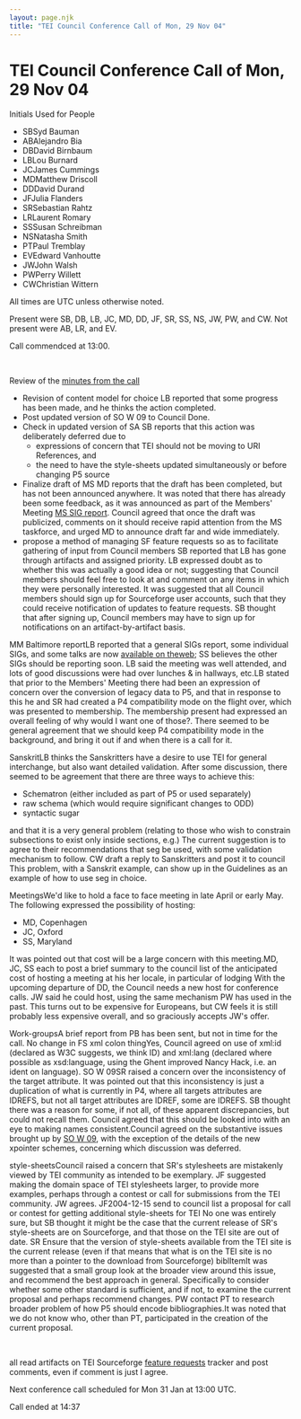 ```yaml
---
layout: page.njk
title: "TEI Council Conference Call of Mon, 29 Nov 04"
---
```

# TEI Council Conference Call of Mon, 29 Nov 04
Initials Used for People


* SBSyd Bauman
* ABAlejandro Bia
* DBDavid Birnbaum
* LBLou Burnard
* JCJames Cummings
* MDMatthew Driscoll
* DDDavid Durand
* JFJulia Flanders
* SRSebastian Rahtz
* LRLaurent Romary
* SSSusan Schreibman
* NSNatasha Smith
* PTPaul Tremblay
* EVEdward Vanhoutte
* JWJohn Walsh
* PWPerry Willett
* CWChristian Wittern



All times are UTC unless otherwise noted.


Present were SB, DB, LB, JC, MD, DD, JF, SR, SS, NS, JW,
PW, and CW. Not present were AB, LR, and EV.


Call commendced at 13:00\.




 

Review of the [minutes from the call](/Activities/Council/Meetings/tcm13.xml)


* Revision of content model for
choice LB reported that some progress has
been made, and he thinks the action completed.
* Post updated version of SO W 09 to
Council Done.
* Check in updated version of SA SB
reports that this action was deliberately deferred due to
	+ expressions of concern that TEI should not be
	moving to URI References, and
	+ the need to have the style\-sheets updated
	simultaneously or before changing P5 source
* Finalize draft of MS MD reports that
the draft has been completed, but has not been announced
anywhere. It was noted that there has already been some
feedback, as it was announced as part of the Members'
Meeting [MS SIG
report](/activities/SIG/Manuscript/mssigr02.html). Council agreed that once the draft was
publicized, comments on it should receive rapid attention
from the MS taskforce, and urged MD to announce draft far
and wide immediately.
* propose a method of managing SF feature
requests so as to facilitate gathering of input from
Council members SB reported that LB has gone
through artifacts and assigned priority. LB expressed
doubt as to whether this was actually a good idea or not;
suggesting that Council members should feel free to look
at and comment on any items in which they were personally
interested. It was suggested that all Council members
should sign up for Sourceforge user accounts, such that
they could receive notification of updates to feature
requests. SB thought that after signing up, Council
members may have to sign up for notifications on an
artifact\-by\-artifact basis.



MM Baltimore reportLB reported that a general SIGs report, some individual
SIGs, and some talks are now [available on theweb](https://www.tei-c.org/Vault/MembersMeetings/2004-info/); SS believes the other SIGs should be reporting
soon. LB said the meeting was well attended, and lots of
good discussions were had over lunches \& in hallways,
etc.LB stated that prior to the Members' Meeting there had been
an expression of concern over the conversion of legacy data
to P5, and that in response to this he and SR had created a
P4 compatibility mode on the flight
over, which was presented to membership. The membership
present had expressed an overall feeling of why would I
want one of those?. There seemed to be general
agreement that we should keep P4 compatibility
mode in the background, and bring it out if and
when there is a call for it.

SanskritLB thinks the Sanskritters have a desire to use TEI for
general interchange, but also want detailed validation.
After some discussion, there seemed to be agreement that
there are three ways to achieve this:
* Schematron (either included as part of P5 or used
separately)
* raw schema (which would require significant changes
to ODD)
* syntactic sugar


and that it is a very general problem (relating to
those who wish to constrain subsections to exist only inside
sections, e.g.) The current suggestion is to agree to their
recommendations that seg be used, with some
validation mechanism to follow. CW draft a reply to
Sanskritters and post it to council This problem,
with a Sanskrit example, can show up in the Guidelines as an
example of how to use seg in choice.

MeetingsWe'd like to hold a face to face meeting in late April or
early May. The following expressed the possibility of
hosting:
* MD, Copenhagen
* JC, Oxford
* SS, Maryland


It was pointed out that cost will be a large concern
with this meeting.MD, JC,
SS each to post a brief summary to the council
list of the anticipated cost of hosting a meeting at his
her locale, in particular of lodging
With the upcoming departure of DD, the Council needs a new
host for conference calls. JW said he could host, using the
same mechanism PW has used in the past. This turns out to be
expensive for Europeans, but CW feels it is still probably
less expensive overall, and so graciously accepts JW's
offer.



Work\-groupsA brief report from PB has been sent, but not in time for
the call. No change in FS
xml colon thingYes, Council agreed on use of xml:id (declared as W3C suggests,
we think ID) and xml:lang (declared where possible
as xsd:language,
using the
Ghent improved Nancy Hack, i.e. an
ident on
language).
SO W 09SR raised a concern over the inconsistency of the target
attribute. It was pointed out that this inconsistency is
just a duplication of what is currently in P4, where all
targets attributes are
IDREFS, but not all target attributes are
IDREF, some are IDREFS. SB thought there
was a reason for some, if not all, of these apparent
discrepancies, but could not recall them. Council agreed
that this should be looked into with an eye to making names
consistent.Council agreed on the substantive issues brought up by
[SO W 09](https://www.tei-c.org/Vault/Workgroups/SO/sow09.html), with
the exception of the details of the new xpointer schemes,
concerning which discussion was deferred.

style\-sheetsCouncil raised a concern that SR's stylesheets are
mistakenly viewed by TEI community as intended to be
exemplary. JF suggested making the domain space of TEI
stylesheets larger, to provide more examples, perhaps
through a contest or call for submissions from the TEI
community. JW agrees. JF2004\-12\-15
send to council list a proposal for call or contest for
getting additional style\-sheets for TEI No one was
entirely sure, but SB thought it might be the case that the
current release of SR's style\-sheets are on Sourceforge, and
that those on the TEI site are out of date. SR Ensure that the version of
style\-sheets available from the TEI site is the current
release (even if that means that what is on the TEI site
is no more than a pointer to the download from
Sourceforge)
biblItemIt was suggested that a small group look at the broader
view around this issue, and recommend the best approach in
general. Specifically to consider whether some other
standard is sufficient, and if not, to examine the current
proposal and perhaps recommend changes. PW contact PT to research
broader problem of how P5 should encode
bibliographies.It was noted that we do not know who, other than PT,
participated in the creation of the current proposal.

 

all read artifacts on
TEI Sourceforge [feature
requests](https://sourceforge.net/tracker/?atid=644065&group_id=106328&func=browse) tracker and post comments, even if
comment is just I agree.


Next conference call scheduled for Mon 31 Jan at 13:00 UTC.


Call ended at 14:37



 